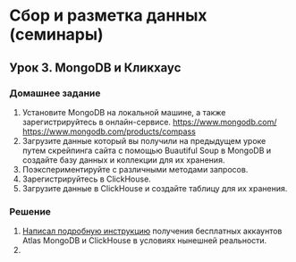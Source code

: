 # Сбор и разметка данных (семинары)

## Урок 3. MongoDB и Кликхаус

### Домашнее задание

1. Установите MongoDB на локальной машине, а также зарегистрируйтесь в онлайн-сервисе. https://www.mongodb.com/ https://www.mongodb.com/products/compass
2. Загрузите данные который вы получили на предыдущем уроке путем скрейпинга сайта с помощью Buautiful Soup в MongoDB и создайте базу данных и коллекции для их хранения.
3. Поэкспериментируйте с различными методами запросов.
4. Зарегистрируйтесь в ClickHouse.
5. Загрузите данные в ClickHouse и создайте таблицу для их хранения.


### Решение

1. [Написал подробную инструкцию](https://github.com/allseenn/api/blob/main/03.Lecture/README.md) получения бесплатных аккаунтов Atlas MongoDB и ClickHouse в условиях нынешней реальности.
2. 